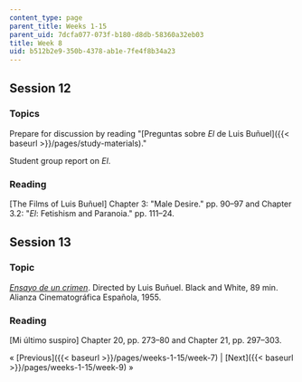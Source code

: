```yaml
---
content_type: page
parent_title: Weeks 1-15
parent_uid: 7dcfa077-073f-b180-d8db-58360a32eb03
title: Week 8
uid: b512b2e9-350b-4378-ab1e-7fe4f8b34a23
---
```


Session 12
----------

### Topics

Prepare for discussion by reading "[Preguntas sobre _El_ de Luis Buñuel]({{< baseurl >}}/pages/study-materials)."

Student group report on _El_.

### Reading

\[The Films of Luis Buñuel\] Chapter 3: "Male Desire." pp. 90–97 and Chapter 3.2: "_El_: Fetishism and Paranoia." pp. 111–24.

Session 13
----------

### Topic

[_Ensayo de un crimen_](http://www.imdb.com/title/tt0048037/?ref_=fn_al_tt_1). Directed by Luis Buñuel. Black and White, 89 min. Alianza Cinematográfica Española, 1955.

### Reading

\[Mi último suspiro\] Chapter 20, pp. 273–80 and Chapter 21, pp. 297–303.

« [Previous]({{< baseurl >}}/pages/weeks-1-15/week-7) | [Next]({{< baseurl >}}/pages/weeks-1-15/week-9) »
